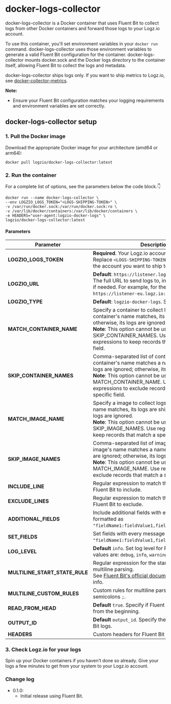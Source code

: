# docker-logs-collector

docker-logs-collector is a Docker container that uses Fluent Bit to collect logs from other Docker containers and forward those logs to your Logz.io account.

To use this container, you'll set environment variables in your `docker run` command.
docker-logs-collector uses those environment variables to generate a valid Fluent Bit configuration for the container.
docker-logs-collector mounts docker.sock and the Docker logs directory to the container itself, allowing Fluent Bit to collect the logs and metadata.

docker-logs-collector ships logs only.
If you want to ship metrics to Logz.io, see [docker-collector-metrics](https://github.com/logzio/docker-collector-metrics).

**Note:**
- Ensure your Fluent Bit configuration matches your logging requirements and environment variables are set correctly.

## docker-logs-collector setup

### 1. Pull the Docker image

Download the appropriate Docker image for your architecture (amd64 or arm64):

```shell
docker pull logzio/docker-logs-collector:latest
```

### 2. Run the container

For a complete list of options, see the parameters below the code block.👇

```shell
docker run --name docker-logs-collector \
--env LOGZIO_LOGS_TOKEN="<LOGS-SHIPPING-TOKEN>" \
-v /var/run/docker.sock:/var/run/docker.sock:ro \
-v /var/lib/docker/containers:/var/lib/docker/containers \
-e HEADERS="user-agent:logzio-docker-logs" \
logzio/docker-logs-collector:latest
```

#### Parameters

| Parameter                   | Description                                                                                                                                                                                                                                                                                            |
|-----------------------------|--------------------------------------------------------------------------------------------------------------------------------------------------------------------------------------------------------------------------------------------------------------------------------------------------------|
| **LOGZIO_LOGS_TOKEN**            | **Required**. Your Logz.io account logs token. Replace `<LOGS-SHIPPING-TOKEN>` with the [token](https://app.logz.io/#/dashboard/settings/general) of the account you want to ship to.                                                                                                                             |
| **LOGZIO_URL**              | **Default**: `https://listener.logz.io:8071`.<br> The full URL to send logs to, including your region if needed. For example, for the EU region, use `https://listener-eu.logz.io:8071`. to.                                                                                                                                                                                                                             |
| **LOGZIO_TYPE**             | **Default**: `logzio-docker-logs`. Sets the log type.                                                                                                                                                             |
| **MATCH_CONTAINER_NAME**    | Specify a container to collect logs from. If the container's name matches, its logs are shipped; otherwise, its logs are ignored. <br /> **Note**: This option cannot be used with SKIP_CONTAINER_NAMES. Use regular expressions to keep records that match a specific field.                          |
| **SKIP_CONTAINER_NAMES**    | Comma-separated list of containers to ignore. If a container's name matches a name on this list, its logs are ignored; otherwise, its logs are shipped. <br /> **Note**: This option cannot be used with MATCH_CONTAINER_NAME. Use regular expressions to exclude records that match a specific field. |
| **MATCH_IMAGE_NAME**        | Specify a image to collect logs from. If the image's name matches, its logs are shipped; otherwise, its logs are ignored. <br /> **Note**: This option cannot be used with SKIP_IMAGE_NAMES. Use regular expressions to keep records that match a specific field.                                      |
| **SKIP_IMAGE_NAMES**        | Comma-separated list of images to ignore. If a image's name matches a name on this list, its logs are ignored; otherwise, its logs are shipped. <br /> **Note**: This option cannot be used with MATCH_IMAGE_NAME. Use regular expressions to exclude records that match a specific field.             |
| **INCLUDE_LINE**            | Regular expression to match the lines that you want Fluent Bit to include.                                                                                                                                                                                                                             |
| **EXCLUDE_LINES**           | Regular expression to match the lines that you want Fluent Bit to exclude.                                                                                                                                                                                                                             |
| **ADDITIONAL_FIELDS**       | Include additional fields with every message sent, formatted as `"fieldName1:fieldValue1,fieldName2:fieldValue2"`.                                                                                                                                                                                     |
| **SET_FIELDS**              | Set fields with every message sent, formatted as `"fieldName1:fieldValue1,fieldName2:fieldValue2"`.                                                                                                                                                                                                    |
| **LOG_LEVEL**               | **Default** `info`. Set log level for Fluent Bit. Allowed values are: `debug`, `info`, `warning`, `error`.                                                                                                                                                                                             |
| **MULTILINE_START_STATE_RULE** | Regular expression for the start state rule of multiline parsing. <br /> See [Fluent Bit's official documentation](https://docs.fluentbit.io/manual/administration/configuring-fluent-bit/multiline-parsing#rules-definition) for further info.                                                        |
| **MULTILINE_CUSTOM_RULES**     | Custom rules for multiline parsing, separated by semicolons `;`.                                                                                                                                                                                                                                       |
| **READ_FROM_HEAD**         | **Default** `true`. Specify if Fluent Bit should read logs from the beginning.                                                                                                                                                                                                                         |
| **OUTPUT_ID**               | **Default** `output_id`. Specify the output ID for Fluent Bit logs.                                                                                                                                                                                                                                    |
| **HEADERS**                 | Custom headers for Fluent Bit logs.                                                                                                                                                                                                                                                                    |


### 3. Check Logz.io for your logs

Spin up your Docker containers if you haven’t done so already. Give your logs a few minutes to get from your system to your Logz.io account.

### Change log

- 0.1.0:
  - Initial release using Fluent Bit.
